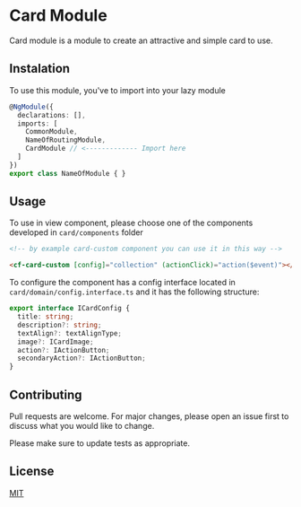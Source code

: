 # Card ModuleCard module is a module to create an attractive and simple card to use.## InstalationTo use this module, you've to import into your lazy module```typescript@NgModule({  declarations: [],  imports: [    CommonModule,    NameOfRoutingModule,    CardModule // <------------- Import here  ]})export class NameOfModule { }```## UsageTo use in view component, please choose one of the components developed in `card/components` folder```html<!-- by example card-custom component you can use it in this way --><cf-card-custom [config]="collection" (actionClick)="action($event)"></cf-card-custom>```To configure the component has a config interface located in `card/domain/config.interface.ts` and it has the following structure:```typescriptexport interface ICardConfig {  title: string;  description?: string;  textAlign?: textAlignType;  image?: ICardImage;  action?: IActionButton;  secondaryAction?: IActionButton;}```## ContributingPull requests are welcome. For major changes, please open an issue first to discuss what you would like to change.Please make sure to update tests as appropriate.## License[MIT](https://choosealicense.com/licenses/mit/)